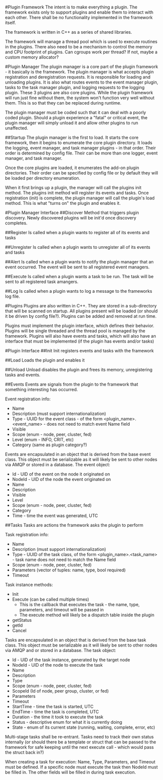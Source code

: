 #Plugin Framework
The intent is to make everything a plugin.  The framework exists only to support plugins and enable them to interact with each other.  There shall be no functionality implemented in the framework itself.

The framework is written in C++ as a series of shared libraries. 

The framework will manage a thread pool which is used to execute routines in the plugins.  There also need to be a mechanism to control the memory and CPU footprint of plugins.  Can cgroups work per thread?  If not, maybe a custom memory allocator?

#Plugin Manager
The plugin manager is a core part of the plugin framework - it basically is the framework.  The plugin manager is what accepts plugin registration and deregistration requests.  It is responsible for loading and unloading plugins.  It is also what routes events to the event manager plugin, tasks to the task manager plugin, and logging requests to the logging plugin.  These 3 plugins are also core plugins.  While the plugin framework will run just fine without them, the system won't function very well without them.  This is so that they can be replaced during runtime.

The plugin manager must be coded such that it can deal with a poorly coded plugin.  Should a plugin experience a "fatal" or critical event, the plugin manager will simply unload it and allow other plugins to run unaffected.

##Startup
The plugin manager is the first to load.  It starts the core framework, then it begins to enumerate the core plugin directory.  It loads the logging, event manager, and task manager plugins - in that order.  Their order is determined by config file.  Their can be more than one logger, event manager, and task manager.

Once the core plugins are loaded, it enumerates the add-on plugin directories.  Their order can be specified by config file or by default they will be loaded per directory enumeration.

When it first brings up a plugin, the manager will call the plugins init method.  The plugins init method will register its events and tasks.  Once registration (init) is complete, the plugin manager will call the plugin's load method.  This is what "turns on" the plugin and enables it.

#Plugin Manager Interface
##Discover
Method that triggers plugin discovery.  Newly discovered plugins will be init'd once discovery completes.

##Register
Is called when a plugin wants to register all of its events and tasks

##Unregister
Is called when a plugin wants to unregister all of its events and tasks

##Alert
Is called when a plugin wants to notify the plugin manager that an event occurred.  The event will be sent to all registered event managers.

##Execute
Is called when a plugin wants a task to be run.  The task will be sent to all registered task amangers.

##Log
Is called when a plugin wants to log a message to the frameworks log file.

#Plugins
Plugins are also written in C++.  They are stored in a sub-directory that will be scanned on startup.  All plugins present will be loaded (or should it be driven by config file?).  Plugins can be added and removed at run time.

Plugins must implement the plugin interface, which defines their behavior.  Plugins will be single threaded and the thread pool is managed by the framework.  Plugins will also have events and tasks, which will also have an interface that must be implemented (if the plugin has events and/or tasks)

#Plugin Interface
##Init
Init registers events and tasks with the framework

##Load
Loads the plugin and enables it

##Unload
Unload disables the plugin and frees its memory, unregistering tasks and events.

##Events
Events are signals from the plugin to the framework that something interesting has occurred.

Event registration info:
- Name
- Description (must support internationalization)
- Type - UUID for the event class - of the form <plugin_name>.<event_name> - does not need to match event Name field
- Visible
- Scope (enum - node, peer, cluster, fed)
- Level (enum - INFO, CRIT, etc)
- Category (same as plugin category?)

Events are encapsulated in an object that is derived from the base event class.  This object must be serializable as it will likely be sent to other nodes via AMQP or stored in a database.  The event object:

- Id - UID of the event on the node it originated on
- NodeId - UID of the node the event originated on
- Name
- Description
- Visible
- Level
- Scope (enum - node, peer, cluster, fed)
- Category
- Time - time the event was generated, UTC

##Tasks
Tasks are actions the framework asks the plugin to perform

Task registration info:
- Name
- Description (must support internationalization)
- Type - UUID of the task class, of the form <plugin_name>.<task_name> - task name does not need to match the Name field
- Scope (enum - node, peer, cluster, fed)
- Parameters (vector of tuples: name, type, bool required)
- Timeout

Task instance methods:
- Init
- Execute (can be called multiple times)
  - This is the callback that executes the task - the name, type, parameters, and timeout will be passed in
  - The execute method will likely be a dispatch table inside the plugin
- getStatus
- getId
- Cancel

Tasks are encapsulated in an object that is derived from the base task class.  This object must be serializable as it will likely be sent to other nodes via AMQP and or stored in a database.  The task object:

- Id - UID of the task instance, generated by the target node
- NodeId - UID of the node to execute the task
- Name
- Description
- Type
- Scope (enum - node, peer, cluster, fed)
- ScopeId (Id of node, peer group, cluster, or fed)
- Parameters
- Timeout
- StartTime - time the task is started, UTC
- EndTime - time the task is completed, UTC
- Duration - the time it took to execute the task
- Status - descriptive enum for what it is currently doing
- State - enum of its current state (running, waiting, complete, error, etc)

Multi-stage tasks shall be re-entrant.  Tasks need to track their own status internally (or should there be a template or struct that can be passed to the framework for safe keeping until the next execute call - which would pass the struct back in?)

When creating a task for execution: Name, Type, Parameters, and Timeout must be defined.  If a specific node must execute the task then NodeId must be filled in.  The other fields will be filled in during task execution.
